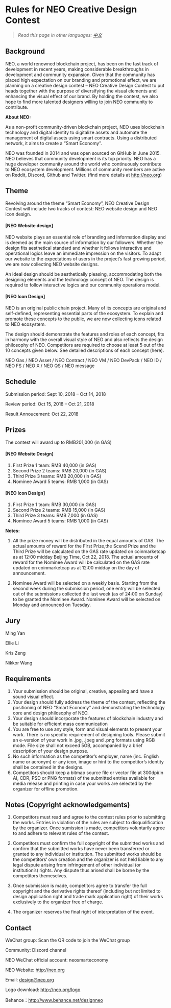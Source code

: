 # Rules for NEO Creative Design Contest

> *Read this page in other languages: [中文](9.10%20NEO创意设计大赛章程.md)*

## Background

NEO, a world renowned blockchain project, has been on the fast track of development in recent years, making considerable breakthroughs in development and community expansion. Given that the community has placed high expectation on our branding and promotional effect, we are planning on a creative design contest – NEO Creative Design Contest to put heads together with the purpose of diversifying the visual elements and enhancing the visual effect of our brand. By holding the contest, we also hope to find more talented designers willing to join NEO community to contribute.

**About NEO:**

As a non-profit community-driven blockchain project, NEO uses blockchain technology and digital identity to digitalize assets and automate the management of digital assets using smart contracts. Using a distributed network, it aims to create a “Smart Economy”.

NEO was founded in 2014 and was open sourced on GitHub in June 2015. NEO believes that community development is its top priority. NEO has a huge developer community around the world who continuously contribute to NEO ecosystem development. Millions of community members are active on Reddit, Discord, Github and Twitter. (find more details at http://neo.org)

## Theme

Revolving around the theme “Smart Economy”, NEO Creative Design Contest will include two tracks of contest: NEO website design and NEO icon design.

#### [NEO Website design]

NEO website plays an essential role of branding and information display and is deemed as the main source of information by our followers. Whether the design fits aesthetical standard and whether it follows interactive and operational logics leave an immediate impression on the visitors. To adapt our website to the expectations of users in the project’s fast growing period, we are now collecting NEO website designs.

An ideal design should be aesthetically pleasing, accommodating both the designing elements and the technology concept of NEO. The design is required to follow interactive logics and our community operations model.

#### [NEO Icon Design]

NEO is an original public chain project. Many of its concepts are original and self-defined, representing essential parts of the ecosystem. To explain and promote these concepts to the public, we are now collecting icons related to NEO ecosystem.

The design should demonstrate the features and roles of each concept, fits in harmony with the overall visual style of NEO and also reflects the design philosophy of NEO. Competitors are required to choose at least 5 out of the 10 concepts given below. See detailed descriptions of each concept (here).

NEO Gas / NEO Asset / NEO  Contract / NEO VM / NEO DevPack / NEO ID / NEO FS / NEO X / NEO QS / NEO message

## Schedule

Submission period: Sept 10, 2018 – Oct 14, 2018

Review period: Oct 15, 2018 – Oct 21, 2018

Result Annoucement: Oct 22, 2018

## Prizes

The contest will award up to RMB201,000 (in GAS)

#### [NEO Website Design]

1. First Prize             1 team:     RMB 40,000 (in GAS)
2. Second Prize        2 teams:   RMB 20,000 (in GAS)
3. Third Prize            3 teams:   RMB 20,000 (in GAS)
4. Nominee Award    5 teams:   RMB 1,000 (in GAS)

#### [NEO Icon Design]

1. First Prize             1 team:     RMB 30,000 (in GAS)
2. Second Prize        2 teams:   RMB 15,000 (in GAS)
3. Third Prize            3 teams:   RMB 7,000 (in GAS)
4. Nominee Award    5 teams:   RMB 1,000 (in GAS)


**Notes:**

1. All the prize money will be distributed in the equal amounts of GAS. The actual amounts of reward for the First Prize,the Scend Prize and the Third Prize will be calculated on the GAS rate updated on coinmarketcap as at 12:00 midday Beijing Time, Oct 22, 2018. The actual amounts of reward for the Nominee Award will be calculated on the GAS rate updated on coinmarketcap as at 12:00 midday on the day of announcement.

2. Nominee Award will be selected on a weekly basis. Starting from the second week during the submission period, one entry will be selected out of the submissions collected the last week (as of 24:00 on Sunday) to be granted the Nominee Award. Nominee Award will be selected on Monday and announced on Tuesday. 

## Jury

   Ming Yan

   Ellie Li

   Kris Zeng

   Nikkor Wang

## Requirements

1. Your submission should be original, creative, appealing and have a sound visual effect.
2. Your design should fully address the theme of the contest, reflecting the positioning of NEO “Smart Economy” and demonstrating the technology core and design philosophy of NEO.
3. Your design should incorporate the features of blockchain industry and be suitable for efficient mass communication
4. You are free to use any style, form and visual elements to present your work. There is no specific requirement of designing tools. Please submit an e-version of your work in .jpg, .jpeg and .png formats using RGB mode. File size shall not exceed 5GB, accompanied by a brief description of your design purpose.
5. No such information as the competitor’s employer, name (inc. English name or acronym) or any icon, image or hint to the competitor’s identity shall be contained in the designs.
6. Competitors should keep a bitmap source file or vector file at 300dpi(in AI, CDR, PSD or PNG formats) of the submitted entries available for media release and printing in case your works are selected by the organizer for offline promotion. 


## Notes (Copyright acknowledgements)

1. Competitors must read and agree to the contest rules prior to submitting the works. Entries in violation of the rules are subject to disqualification by the organizer. Once sumission is made, competitors voluntarily agree to and adhere to relevant rules of the contest.

2. Competitors must confirm the full copyright of the submitted works and confirm that the submitted works have never been transferred or granted to any individual or institution. The submitted works should be the competitors‘ own creation and the organizer is not held liable to any legal dispute arising from infringement of other individual (or institution’s) rights. Any dispute thus arised shall be borne by the competitors themeselves.

3. Once submission is made, competitors agree to transfer the full copyright and the derivative rights thereof (including but not limited to design application right and trade mark application right) of their works exclusively to the organizer free of charge.

4. The organizer reserves the final right of interpretation of the event.


## Contact

WeChat group: Scan the QR code to join the WeChat group

Community: Discord channel

NEO WeChat official account: neosmarteconomy

NEO Website: http://neo.org

Email: design@neo.org

Logo download: http://neo.org/logo

Behance：http://www.behance.net/designneo
